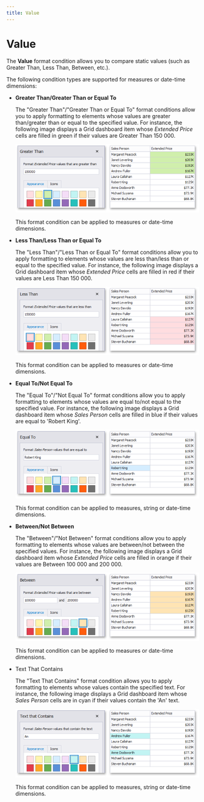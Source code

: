 ```yaml
---
title: Value
---
```

# Value
The **Value** format condition allows you to compare static values (such as Greater Than, Less Than, Between, etc.).

The following condition types are supported for measures or date-time dimensions:
* <a name="greater-than"/>**Greater Than/Greater Than or Equal To**
	
	The "Greater Than"/"Greater Than or Equal To" format conditions allow you to apply formatting to elements whose values are greater than/greater than or equal to the specified value. For instance, the following image displays a Grid dashboard item whose _Extended Price_ cells are filled in green if their values are Greater Than 150 000.
	
	![GreaterThanCondition](../../../../images/Img118591.png)
	
	This format condition can be applied to measures or date-time dimensions.
* <a name="less-than"/>**Less Than/Less Than or Equal To**
	
	The "Less Than"/"Less Than or Equal To" format conditions allow you to apply formatting to elements whose values are less than/less than or equal to the specified value. For instance, the following image displays a Grid dashboard item whose _Extended Price_ cells are filled in red if their values are Less Than 150 000.
	
	![LessThanCondition](../../../../images/Img118635.png)
	
	This format condition can be applied to measures or date-time dimensions.
* <a name="equal-to"/>**Equal To/Not Equal To**
	
	The "Equal To"/"Not Equal To" format conditions allow you to apply formatting to elements whose values are equal to/not equal to the specified value. For instance, the following image displays a Grid dashboard item whose _Sales Person_ cells are filled in blue if their values are equal to 'Robert King'.
	
	![EqualToCondition](../../../../images/Img118636.png)
	
	This format condition can be applied to measures, string or date-time dimensions.
* <a name="between"/>**Between/Not Between**
	
	The "Between"/"Not Between" format conditions allow you to apply formatting to elements whose values are between/not between the specified values. For instance, the following image displays a Grid dashboard item whose _Extended Price_ cells are filled in orange if their values are Between 100 000 and 200 000.
	
	![BetweenCondition](../../../../images/Img118637.png)
	
	This format condition can be applied to measures or date-time dimensions.
* <a name="text-that-contains"/>Text That Contains
	
	The "Text That Contains" format condition allows you to apply formatting to elements whose values contain the specified text. For instance, the following image displays a Grid dashboard item whose _Sales Person_ cells are in cyan if their values contain the 'An' text.
	
	![TextContainsCondition](../../../../images/Img118638.png)
	
	This format condition can be applied to measures, string or date-time dimensions.